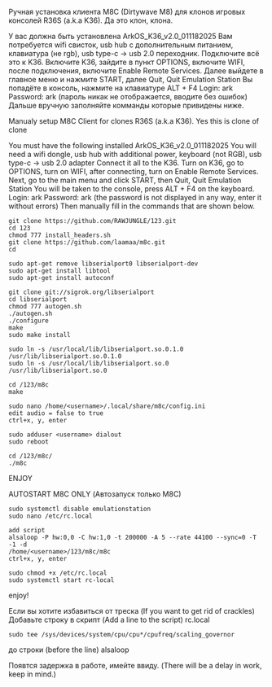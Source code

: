 Ручная установка клиента M8C (Dirtywave M8) для клонов игровых консолей R36S (a.k.a K36). Да это клон, клона. 

У вас должна быть установлена ArkOS_K36_v2.0_011182025
Вам потребуется wifi свисток, usb hub с дополнительным питанием, клавиатура (не rgb), usb type-c -> usb 2.0 переходник. 
Подключите всё это к K36. 
Включите K36, зайдите в пункт OPTIONS, включите WIFI, после подключения, включите Enable Remote Services.
Далее выйдете в главное меню и нажмите START, далее Quit, Quit Emulation Station
Вы попадёте в консоль, нажмите на клавиатуре ALT + F4
Login: ark
Password: ark (пароль никак не отображается, вводите без ошибок) 
Дальше вручную заполняйте комманды которые привидены ниже. 


Manualy setup M8C Client for clones R36S (a.k.a K36). Yes this is clone of clone

You must have the following installed ArkOS_K36_v2.0_011182025
You will need a wifi dongle, usb hub with additional power, keyboard (not RGB), usb type-c -> usb 2.0 adapter
Connect it all to the K36. 
Turn on K36, go to OPTIONS, turn on WIFI, after connecting, turn on Enable Remote Services.
Next, go to the main menu and click START, then Quit, Quit Emulation Station
You will be taken to the console, press ALT + F4 on the keyboard.
Login: ark
Password: ark (the password is not displayed in any way, enter it without errors) 
Then manually fill in the commands that are shown below.


 


```
git clone https://github.com/RAWJUNGLE/123.git
cd 123
chmod 777 install_headers.sh 
git clone https://github.com/laamaa/m8c.git
cd 
```
```
sudo apt-get remove libserialport0 libserialport-dev
sudo apt-get install libtool
sudo apt-get install autoconf
```
```
git clone git://sigrok.org/libserialport
cd libserialport
chmod 777 autogen.sh
./autogen.sh
./configure
make
sudo make install
```
```
sudo ln -s /usr/local/lib/libserialport.so.0.1.0 /usr/lib/libserialport.so.0.1.0
sudo ln -s /usr/local/lib/libserialport.so.0 /usr/lib/libserialport.so.0
```
```
cd /123/m8c
make
```
```
sudo nano /home/<username>/.local/share/m8c/config.ini
edit audio = false to true
ctrl+x, y, enter
```
```
sudo adduser <username> dialout
sudo reboot
```

```
cd /123/m8c/
./m8c
```

ENJOY 

AUTOSTART M8C ONLY (Автозапуск только M8C)
```
sudo systemctl disable emulationstation
sudo nano /etc/rc.local
```
```
add script  
alsaloop -P hw:0,0 -C hw:1,0 -t 200000 -A 5 --rate 44100 --sync=0 -T -1 -d
/home/<username>/123/m8c/m8c
ctrl+x, y, enter
```
```
sudo chmod +x /etc/rc.local
sudo systemctl start rc-local
```
enjoy! 


Если вы хотите избавиться от треска (If you want to get rid of crackles)
Добавьте строку в скрипт (Add a line to the script) rc.local 
```
sudo tee /sys/devices/system/cpu/cpu*/cpufreq/scaling_governor
```
до строки (before the line) alsaloop

Появтся задержка в работе, имейте ввиду. (There will be a delay in work, keep in mind.)


